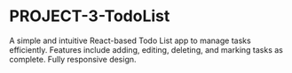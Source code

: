 # PROJECT-3-TodoList
 A simple and intuitive React-based Todo List app to manage tasks efficiently. Features include adding, editing, deleting, and marking tasks as complete. Fully responsive design.

